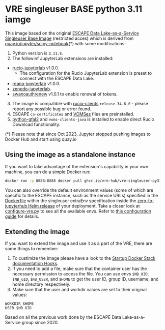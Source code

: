 # VRE singleuser BASE python 3.11 iamge

This image based on the original [ESCAPE Data Lake-as-a-Service Singleuser Base Image](https://gitlab.cern.ch/escape-wp2/docker-images/-/tree/master/datalake-singleuser) (restricted acces) which is derived from [quay.io/jupyter/scipy-notebook](https://quay.io/jupyter/scipy-notebook)($\ast$) with some modifications:

1. Python version is `3.11.8`.
2. The followinf JupyterLab extensions are installed:
  * [rucio-jupyterlab](https://pypi.org/project/rucio-jupyterlab) v1.0.0.
    * The configuration for the Rucio JupyterLab extension is preset to connect with the ESCAPE Data Lake.
  * [reana-jupyterlab](https://github.com/vre-hub/reana-jupyterlab-extension) v1.0.0.
  * [zenodo-jupyterlab](https://github.com/vre-hub/zenodo-jupyterlab-extension).
  * [swanoauthrenew](https://pypi.org/project/swanoauthrenew/) v1.0.1 to enable renewal of tokens.
3. The image is compatible with [rucio-clients](https://pypi.org/project/rucio-clients)  `release-34.6.0` - please report any possible bug or error found.
4. ESCAPE `ca-certificates` and [VOMSes](https://indigo-iam.github.io/escape-docs/) files are preinstalled.
5. [python-gfal2](https://anaconda.org/conda-forge/python-gfal2) and `voms-clients-java` is installed to enable direct Rucio Download functionality.

($\ast$) Please note that since Oct 2023, Jupyter stopped pushing images to Docker Hub and start using quay.io

## Using the image as a standalone instance

If you want to take advantage of the extension's capability in your own machine, you can do a simple Docker run:

```sh
docker run -p 8888:8888 docker pull ghcr.io/vre-hub/vre-singleuser-py311:latest
```

You can also override the default environment values (some of which are specific to the ESCAPE instance, such as the service URLs) specified in the [Dockerfile](Dockerfile) within the singleuser extraEnv specification inside the [zero-to-jupyterhub Helm release](https://github.com/vre-hub/vre/tree/main/infrastructure/cluster/flux) of your deployment. Take a closer look at [configure-vre.py](configure-vre.py) to see all the available envs. Refer to [this configuration guide](https://github.com/rucio/jupyterlab-extension/blob/master/CONFIGURATION.md) for details.

## Extending the image

If you want to extend the image and use it as a part of the VRE, there are some things to remember:

1. To custimize the image please have a look to the [Startup Docker Stack documentation Hooks](https://jupyter-docker-stacks.readthedocs.io/en/latest/using/common.html#startup-hooks).
2. If you need to add a file, make sure that the container user has the necessary permission to access the file. You can use envs `$NB_UID`, `$NB_GID`, `$NB_USER`, and `$HOME` to get the user ID, group ID, username, and home directory respectively.
3. Make sure that the user and workdir values are set to their original values:

```
WORKDIR $HOME
USER $NB_UID
```

Based on all the previous work done by the ESCAPE Data Lake-as-a-Service group since 2020. 
